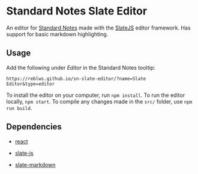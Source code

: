 # Standard Notes Slate Editor

An editor for [Standard Notes](http://standardnotes.org) made with the [SlateJS](http://slatejs.org) editor framework. Has support for basic markdown highlighting.

## Usage

Add the following under *Editor* in the Standard Notes tooltip:

`https://reblws.github.io/sn-slate-editor/?name=Slate Editor&type=editor`

To install the editor on your computer, run `npm install`. To run the editor locally, `npm start`. To compile any changes made in the `src/` folder, use `npm run build`.

## Dependencies

- [react](https://facebook.github.io/react/)

- [slate-js](http://slatejs.org)

- [slate-markdown](https://www.npmjs.com/package/slate-markdown)
